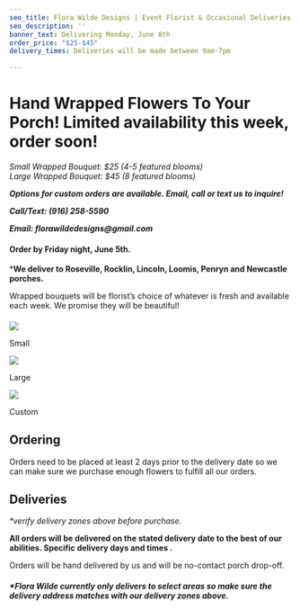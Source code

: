 ```yaml
---
seo_title: Flora Wilde Designs | Event Florist & Occasional Deliveries
seo_description: ''
banner_text: Delivering Monday, June 8th
order_price: "$25-$45"
delivery_times: Deliveries will be made between 9am-7pm

---
```

# Hand Wrapped Flowers To Your Porch! Limited availability this week, order soon!

_<slot name="banner" />_

_Small Wrapped Bouquet: $25 (4-5 featured blooms)  
Large Wrapped Bouquet: $45 (8 featured blooms)_

**_Options for custom orders are available. Email, call or text us to inquire!_**

**_Call/Text: (916) 258-5590_**

**_Email: florawildedesigns@gmail.com_**

#### Order by Friday night, June 5th.

\***We deliver to Roseville, Rocklin, Lincoln, Loomis, Penryn and Newcastle porches.**

Wrapped bouquets will be florist’s choice of whatever is fresh and available each week. We promise they will be beautiful!

#### 

<div class="sample-images">

![](/uploads/dual-arrangments.jpg)

Small

![](/uploads/fw4.jpg)

Large

![](/uploads/holding-arrangment.jpg)

Custom

</div>

## Ordering

Orders need to be placed at least 2 days prior to the delivery date so we can make sure we purchase enough flowers to fulfill all our orders.

<slot name="button" />

## Deliveries

_*verify delivery zones above before purchase._

**All orders will be delivered on the stated delivery date to the best of our abilities. Specific delivery days and times .**

<slot name="delivery" />

<slot name="button" />

Orders will be hand delivered by us and will be no-contact porch drop-off.

##### ***Flora Wilde currently only delivers to select areas so make sure the delivery address matches with our delivery zones above.**